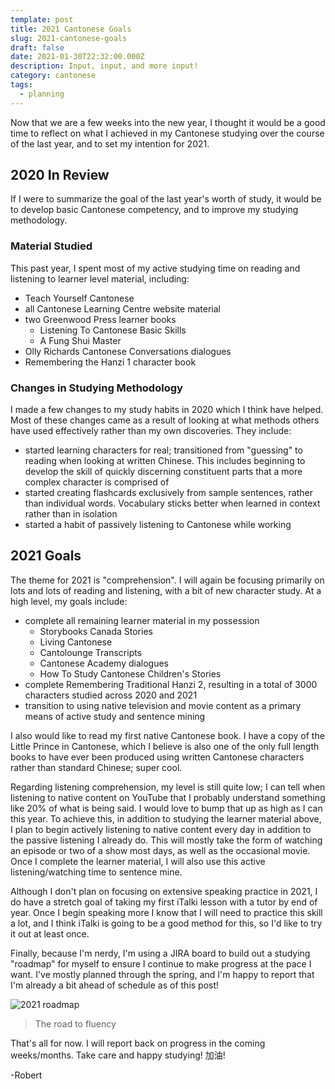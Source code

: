 ```yaml
---
template: post
title: 2021 Cantonese Goals
slug: 2021-cantonese-goals
draft: false
date: 2021-01-30T22:32:00.000Z
description: Input, input, and more input!
category: cantonese
tags:
  - planning
---
```


Now that we are a few weeks into the new year, I thought it would be a good time
to reflect on what I achieved in my Cantonese studying over the course of the
last year, and to set my intention for 2021.

## 2020 In Review

If I were to summarize the goal of the last year's worth of study, it would be
to develop basic Cantonese competency, and to improve my studying methodology.

### Material Studied

This past year, I spent most of my active studying time on reading and listening
to learner level material, including:

- Teach Yourself Cantonese
- all Cantonese Learning Centre website material
- two Greenwood Press learner books
  - Listening To Cantonese Basic Skills
  - A Fung Shui Master
- Olly Richards Cantonese Conversations dialogues
- Remembering the Hanzi 1 character book

### Changes in Studying Methodology

I made a few changes to my study habits in 2020 which I think have helped. Most
of these changes came as a result of looking at what methods others have used
effectively rather than my own discoveries. They include:

- started learning characters for real; transitioned from "guessing" to reading
  when looking at written Chinese. This includes beginning to develop the skill
  of quickly discerning constituent parts that a more complex character is
  comprised of
- started creating flashcards exclusively from sample sentences, rather than
  individual words. Vocabulary sticks better when learned in context rather than
  in isolation
- started a habit of passively listening to Cantonese while working

## 2021 Goals

The theme for 2021 is "comprehension". I will again be focusing primarily on
lots and lots of reading and listening, with a bit of new character study. At a
high level, my goals include:

- complete all remaining learner material in my possession
  - Storybooks Canada Stories
  - Living Cantonese
  - Cantolounge Transcripts
  - Cantonese Academy dialogues
  - How To Study Cantonese Children's Stories
- complete Remembering Traditional Hanzi 2, resulting in a total of 3000
  characters studied across 2020 and 2021
- transition to using native television and movie content as a primary means of
  active study and sentence mining

I also would like to read my first native Cantonese book. I have a copy of the
Little Prince in Cantonese, which I believe is also one of the only full length
books to have ever been produced using written Cantonese characters rather than
standard Chinese; super cool.

Regarding listening comprehension, my level is still quite low; I can tell when
listening to native content on YouTube that I probably understand something like
20% of what is being said. I would love to bump that up as high as I can this
year. To achieve this, in addition to studying the learner material above, I
plan to begin actively listening to native content every day in addition to the
passive listening I already do. This will mostly take the form of watching an
episode or two of a show most days, as well as the occasional movie. Once I
complete the learner material, I will also use this active listening/watching
time to sentence mine.

Although I don't plan on focusing on extensive speaking practice in 2021, I do
have a stretch goal of taking my first iTalki lesson with a tutor by end of
year. Once I begin speaking more I know that I will need to practice this skill
a lot, and I think iTalki is going to be a good method for this, so I'd like to
try it out at least once.

Finally, because I'm nerdy, I'm using a JIRA board to build out a studying
"roadmap" for myself to ensure I continue to make progress at the pace I want.
I've mostly planned through the spring, and I'm happy to report that I'm already
a bit ahead of schedule as of this post!

![2021 roadmap](/media/2021-cantonese-roadmap.png)

> The road to fluency

That's all for now. I will report back on progress in the coming weeks/months.
Take care and happy studying! 加油!

-Robert
